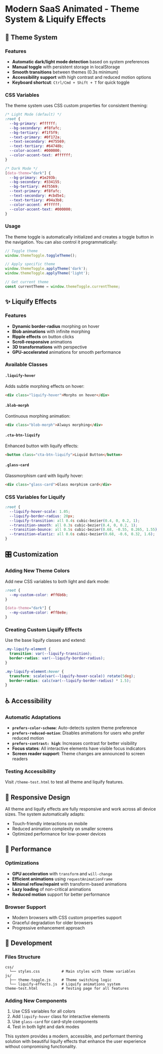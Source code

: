 # Modern SaaS Animated - Theme System & Liquify Effects

## 🎨 Theme System

### Features
- **Automatic dark/light mode detection** based on system preferences
- **Manual toggle** with persistent storage in localStorage
- **Smooth transitions** between themes (0.3s minimum)
- **Accessibility support** with high contrast and reduced motion options
- **Keyboard shortcut**: `Ctrl/Cmd + Shift + T` for quick toggle

### CSS Variables
The theme system uses CSS custom properties for consistent theming:

```css
/* Light Mode (default) */
:root {
  --bg-primary: #ffffff;
  --bg-secondary: #f8fafc;
  --bg-tertiary: #f1f5f9;
  --text-primary: #0f172a;
  --text-secondary: #475569;
  --text-tertiary: #64748b;
  --color-accent: #000000;
  --color-accent-text: #ffffff;
}

/* Dark Mode */
[data-theme="dark"] {
  --bg-primary: #1e293b;
  --bg-secondary: #334155;
  --bg-tertiary: #475569;
  --text-primary: #f8fafc;
  --text-secondary: #cbd5e1;
  --text-tertiary: #94a3b8;
  --color-accent: #ffffff;
  --color-accent-text: #000000;
}
```

### Usage
The theme toggle is automatically initialized and creates a toggle button in the navigation. You can also control it programmatically:

```javascript
// Toggle theme
window.themeToggle.toggleTheme();

// Apply specific theme
window.themeToggle.applyTheme('dark');
window.themeToggle.applyTheme('light');

// Get current theme
const currentTheme = window.themeToggle.currentTheme;
```

## ✨ Liquify Effects

### Features
- **Dynamic border-radius** morphing on hover
- **Blob animations** with infinite morphing
- **Ripple effects** on button clicks
- **Scroll-responsive** animations
- **3D transformations** with perspective
- **GPU-accelerated** animations for smooth performance

### Available Classes

#### `.liquify-hover`
Adds subtle morphing effects on hover:
```html
<div class="liquify-hover">Morphs on hover</div>
```

#### `.blob-morph`
Continuous morphing animation:
```html
<div class="blob-morph">Always morphing</div>
```

#### `.cta-btn-liquify`
Enhanced button with liquify effects:
```html
<button class="cta-btn-liquify">Liquid Button</button>
```

#### `.glass-card`
Glassmorphism card with liquify hover:
```html
<div class="glass-card">Glass morphism card</div>
```

### CSS Variables for Liquify
```css
:root {
  --liquify-hover-scale: 1.05;
  --liquify-border-radius: 20px;
  --liquify-transition: all 0.4s cubic-bezier(0.4, 0, 0.2, 1);
  --transition-smooth: all 0.3s cubic-bezier(0.4, 0, 0.2, 1);
  --transition-bounce: all 0.5s cubic-bezier(0.68, -0.55, 0.265, 1.55);
  --transition-elastic: all 0.6s cubic-bezier(0.68, -0.6, 0.32, 1.6);
}
```

## 🎛️ Customization

### Adding New Theme Colors
Add new CSS variables to both light and dark mode:
```css
:root {
  --my-custom-color: #ff6b6b;
}

[data-theme="dark"] {
  --my-custom-color: #ff8e8e;
}
```

### Creating Custom Liquify Effects
Use the base liquify classes and extend:
```css
.my-liquify-element {
  transition: var(--liquify-transition);
  border-radius: var(--liquify-border-radius);
}

.my-liquify-element:hover {
  transform: scale(var(--liquify-hover-scale)) rotate(5deg);
  border-radius: calc(var(--liquify-border-radius) * 1.5);
}
```

## ♿ Accessibility

### Automatic Adaptations
- **`prefers-color-scheme`**: Auto-detects system theme preference
- **`prefers-reduced-motion`**: Disables animations for users who prefer reduced motion
- **`prefers-contrast: high`**: Increases contrast for better visibility
- **Focus states**: All interactive elements have visible focus indicators
- **Screen reader support**: Theme changes are announced to screen readers

### Testing Accessibility
Visit `/theme-test.html` to test all theme and liquify features.

## 📱 Responsive Design

All theme and liquify effects are fully responsive and work across all device sizes. The system automatically adapts:
- Touch-friendly interactions on mobile
- Reduced animation complexity on smaller screens
- Optimized performance for low-power devices

## 🚀 Performance

### Optimizations
- **GPU acceleration** with `transform` and `will-change`
- **Efficient animations** using `requestAnimationFrame`
- **Minimal reflow/repaint** with transform-based animations
- **Lazy loading** of non-critical animations
- **Reduced motion** support for better performance

### Browser Support
- Modern browsers with CSS custom properties support
- Graceful degradation for older browsers
- Progressive enhancement approach

## 🔧 Development

### Files Structure
```
css/
  └── styles.css          # Main styles with theme variables
js/
  ├── theme-toggle.js     # Theme switching logic
  └── liquify-effects.js  # Liquify animations system
theme-test.html           # Testing page for all features
```

### Adding New Components
1. Use CSS variables for all colors
2. Add `liquify-hover` class for interactive elements
3. Use `glass-card` for card-style components
4. Test in both light and dark modes

This system provides a modern, accessible, and performant theming solution with beautiful liquify effects that enhance the user experience without compromising functionality.